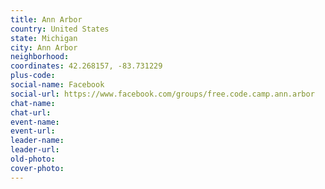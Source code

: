 ```yaml
---
title: Ann Arbor
country: United States
state: Michigan
city: Ann Arbor
neighborhood: 
coordinates: 42.268157, -83.731229
plus-code:
social-name: Facebook
social-url: https://www.facebook.com/groups/free.code.camp.ann.arbor
chat-name:
chat-url:
event-name:
event-url:
leader-name:
leader-url:
old-photo: 
cover-photo:
---
```

